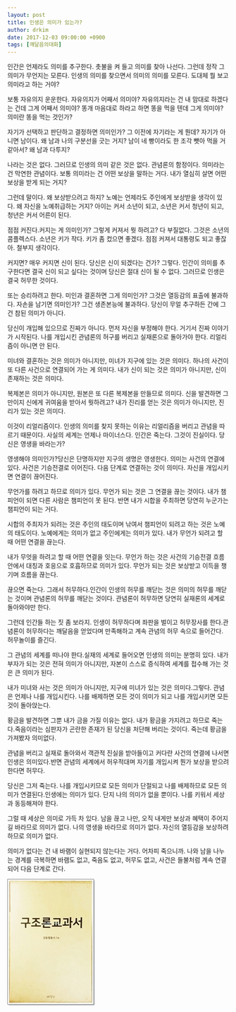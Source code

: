 ```yaml
---
layout: post
title: 인생은 의미가 있는가?
author: drkim
date: 2017-12-03 09:00:00 +0900
tags: [깨달음의대화]
---
```



  


인간은 언제라도 의미를 추구한다. 촛불을 켜 들고 의미를 찾아 나선다. 그런데 정작 그 의미가 무언지는 모른다. 인생의 의미를 찾으면서 의미의 의미를 모른다. 도대체 뭘 보고 의미라고 하는 거야?  


  


보통 자유의지 운운한다. 자유의지가 어째서 의미야? 자유의지라는 건 내 맘대로 하겠다는 건데 그게 어째서 의미야? 똥개 마음대로 하라고 하면 똥을 먹을 텐데 그게 의미야? 의미란 똥을 먹는 것인가? 

  


자기가 선택하고 판단하고 결정하면 의미인가? 그 이전에 자기라는 게 뭔데? 자기가 아니면 남이다. 왜 남과 나의 구분선을 긋는 거지? 남이 네 빵이라도 한 조각 뺏아 먹을 거 같아서? 왜 남과 다투지?

  


나라는 것은 없다. 그러므로 인생의 의미 같은 것은 없다. 관념론의 함정이다. 의미라는 건 막연한 관념이다. 보통 의미라는 건 어떤 보상을 말하는 거다. 내가 열심히 살면 어떤 보상을 받게 되는 거지? 

  


그런데 말이다. 왜 보상받으려고 하지? 노예는 언제라도 주인에게 보상받을 생각이 있다. 왜 자신을 노예취급하는 거지? 아이는 커서 소년이 되고, 소년은 커서 청년이 되고, 청년은 커서 어른이 된다.

  


점점 커진다.커지는 게 의미인가? 그렇게 커져서 뭣 하려고? 다 부질없다. 그것은 소년의 콤플렉스다. 소년은 키가 작다. 키가 좀 컸으면 좋겠다. 점점 커져서 대통령도 되고 좋잖아. 철부지 생각이다.

  


커지면? 매우 커지면 신이 된다. 당신은 신이 되겠다는 건가? 그렇다. 인간이 의미를 추구한다면 결국 신이 되고 싶다는 것이며 당신은 절대 신이 될 수 없다. 그러므로 인생은 결국 허무한 것이다.

  


또는 승리하려고 한다. 미인과 결혼하면 그게 의미인가? 그것은 열등감의 표출에 불과하다. 자손을 남기면 의미인가? 그건 생존본능에 불과하다. 당신이 무얼 추구하든 간에 그건 참된 의미가 아니다. 

  


당신이 개입해 있으므로 진짜가 아니다. 먼저 자신을 부정해야 한다. 거기서 진짜 이야기가 시작된다. 나를 개입시킨 관념론의 허구를 버리고 실재론으로 돌아가야 한다. 리얼리즘이 아니면 안 된다. 

  


미녀와 결혼하는 것은 의미가 아니지만, 미녀가 지구에 있는 것은 의미다. 하나의 사건이 또 다른 사건으로 연결되어 가는 게 의미다. 내가 신이 되는 것은 의미가 아니지만, 신이 존재하는 것은 의미다. 

  


복제본은 의미가 아니지만, 원본은 또 다른 복제본을 만들므로 의미다. 신을 발견하면 그만이지 신에게 귀여움을 받아서 뭣하려고? 내가 진리를 얻는 것은 의미가 아니지만, 진리가 있는 것은 의미다. 

  


이것이 리얼리즘이다. 인생의 의미를 찾지 못하는 이유는 리얼리즘을 버리고 관념을 따르기 때문이다. 사실의 세계는 언제나 마이너스다. 인간은 죽는다. 그것이 진실이다. 당신은 영생을 바라는가?

  


영생해야 의미인가?당신은 단명하지만 지구의 생명은 영생한다. 의미는 사건의 연결에 있다. 사건은 기승전결로 이어진다. 다음 단계로 연결하는 것이 의미다. 자신을 개입시키면 연결이 끊어진다.

  


무언가를 하려고 하므로 의미가 있다. 무언가 되는 것은 그 연결을 끊는 것이다. 내가 챔피언이 되면 다른 사람은 챔피언이 못 된다. 반면 내가 시합을 주최하면 당연히 누군가는 챔피언이 되는 거다.

  


시합의 주최자가 되려는 것은 주인의 태도이며 낚여서 챔피언이 되려고 하는 것은 노예의 태도이다. 노예에게는 의미가 없고 주인에게는 의미가 있다. 내가 무언가 되려고 할 때 어떤 연결을 끊는다.

  


내가 무엇을 하려고 할 때 어떤 연결을 잇는다. 무언가 하는 것은 사건의 기승전결 흐름 안에서 대칭과 호응으로 호흡하므로 의미가 있다. 무언가 되는 것은 보상받고 이득을 챙기며 흐름을 끊는다.

  


끊으면 죽는다. 그래서 허무하다.인간이 인생의 허무를 깨닫는 것은 의미의 허무를 깨닫는 것이며 관념론의 허무를 깨닫는 것이다. 관념론이 허무하면 당연히 실재론의 세계로 돌아와야만 한다.

  


그런데 인간들 하는 짓 좀 보라지. 인생이 허무하다며 좌판을 벌이고 허무장사를 한다.관념론이 허무하다는 깨달음을 얻었다며 만족해하고 계속 관념의 허무 속으로 들어간다. 허무놀이를 즐긴다.

  


그 관념의 세계를 떠나야 한다.실재의 세계로 들어오면 인생의 의미는 분명히 있다. 내가 부자가 되는 것은 전혀 의미가 아니지만, 자본이 스스로 증식하여 세계를 접수해 가는 것은 큰 의미가 된다.

  


내가 미녀와 사는 것은 의미가 아니지만, 지구에 미녀가 있는 것은 의미다.그렇다. 관념은 언제나 나를 개입시킨다. 나를 배제하면 모든 것이 의미가 되고 나를 개입시키면 모든 것이 돌아앉는다.

  


황금을 발견하면 그뿐 내가 금을 가질 이유는 없다. 내가 황금을 가지려고 하므로 죽는다.죽음이라는 심판자가 곤란한 존재가 된 당신을 처단해 버리는 것이다. 죽는데 황금을 가져봤자 의미없다.

  


관념을 버리고 실재로 돌아와서 객관적 진실을 받아들이고 커다란 사건의 연결에 나서면 인생은 의미있다.반면 관념의 세계에서 허우적대며 자기를 개입시켜 뭔가 보상을 받으려 한다면 허무다.

  


당신은 그저 죽는다. 나를 개입시키므로 모든 의미가 단절되고 나를 배제하므로 모든 의미가 연결된다.인생에는 의미가 있다. 단지 나의 의미가 없을 뿐이다. 나를 키워서 세상과 동등해져야 한다.

  


그럴 때 세상은 의미로 가득 차 있다. 남을 끊고 나만, 오직 내게만 보상과 혜택이 주어지길 바라므로 의미가 없다. 나의 영생을 바라므로 의미가 없다. 자신의 열등감을 보상하려 하므로 의미가 없다.

  


의미가 없다는 건 내 바램이 실현되지 않는다는 거다. 어차피 죽으니까. 나와 남을 나누는 경계를 극복하면 바램도 없고, 죽음도 없고, 허무도 없고, 사건은 들불처럼 계속 연결되어 다음 단계로 간다.

  


![](/files/attach/images/198/820/909/00.jpg)